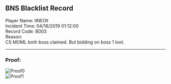 ## BNS Blacklist Record
Player Name: llNEOll    
Incident Time: 04/16/2019 01:12:00    
Record Code: B003     
Reason:  
CS MOML both boss claimed. But bidding on boss 1 loot.  

----
### Proof:
![Proof0](https://cdn.discordapp.com/attachments/491754764204376084/567625333503950878/Screenshot_190416_000.png "Proof0")  
![Proof1](https://cdn.discordapp.com/attachments/491754764204376084/567625354693443594/Screenshot_190416_001.jpg "Proof1")  
  

